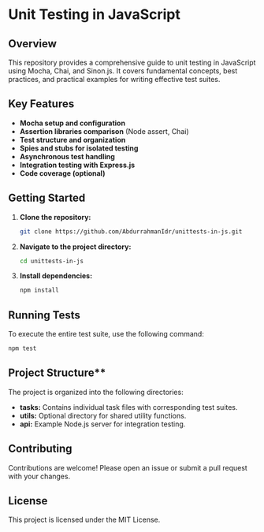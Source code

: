 # Unit Testing in JavaScript

## Overview

This repository provides a comprehensive guide to unit testing in JavaScript using Mocha, Chai, and Sinon.js. It covers fundamental concepts, best practices, and practical examples for writing effective test suites.

## Key Features

* **Mocha setup and configuration**
* **Assertion libraries comparison** (Node assert, Chai)
* **Test structure and organization**
* **Spies and stubs for isolated testing**
* **Asynchronous test handling**
* **Integration testing with Express.js**
* **Code coverage (optional)**

## **Getting Started**

1. **Clone the repository:**

   ```bash
   git clone https://github.com/AbdurrahmanIdr/unittests-in-js.git
   ```

2. **Navigate to the project directory:**

   ```bash
   cd unittests-in-js
   ```

3. **Install dependencies:**

   ```bash
   npm install
   ```

## **Running Tests**

To execute the entire test suite, use the following command:

```bash
npm test
```

## Project Structure**

The project is organized into the following directories:

* **tasks:** Contains individual task files with corresponding test suites.
* **utils:** Optional directory for shared utility functions.
* **api:** Example Node.js server for integration testing.

## **Contributing**

Contributions are welcome! Please open an issue or submit a pull request with your changes.

## **License**

This project is licensed under the MIT License.
